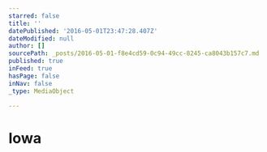 ```yaml
---
starred: false
title: ''
datePublished: '2016-05-01T23:47:28.407Z'
dateModified: null
author: []
sourcePath: _posts/2016-05-01-f8e4cd59-0c94-49cc-8245-ca8043b157c7.md
published: true
inFeed: true
hasPage: false
inNav: false
_type: MediaObject

---
```

# Iowa